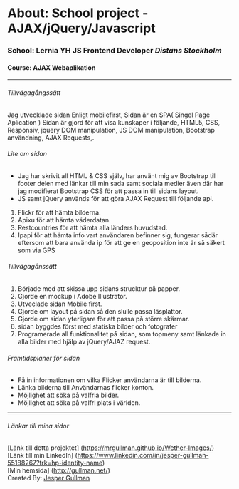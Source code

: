 # About: School project - AJAX/jQuery/Javascript

### School: Lernia YH JS Frontend Developer *Distans Stockholm*
#### Course: AJAX Webaplikation
***
###### Tillvägagångssätt
Jag utvecklade sidan Enligt mobilefirst, Sidan är en SPA( Singel Page Aplication )
Sidan är gjord för att visa kunskaper i följande, HTML5, CSS, Responsiv, jquery DOM manipulation,
JS DOM manipulation, Bootstrap användning, AJAX Requests,.

###### Lite om sidan
* Jag har skrivit all HTML & CSS själv, har använt mig av Bootstrap till footer delen med länkar till min sada samt sociala medier
  även där har jag modifierat Bootstrap CSS för att passa in till sidans layout.
* JS samt jQuery används för att göra AJAX Request till följande api.
1. Flickr för att hämta bilderna.
2. Apixu för att hämta väderdatan.
3. Restcountries för att hämta alla länders huvudstad.
4. Ipapi för att hämta info vart användaren befinner sig, 
   fungerar sådär eftersom att bara använda ip för att ge en geoposition inte är så säkert som via GPS

###### Tillvägagånssätt
1. Började med att skissa upp sidans strucktur på papper.
2. Gjorde en mockup i Adobe Illustrator.
3. Utveclade sidan Mobile first.
4. Gjorde om layout på sidan så den slulle passa läsplattor.
5. Gjorde om sidan yterligare för att passa på större skärmar.
6. sidan byggdes först med statiska bilder och fotografer
7. Programerade all funktionalitet på sidan, som topmeny samt länkade in alla bilder med hjälp av jQuery/AJAZ request.

###### Framtidsplaner för sidan
* Få in informationen om vilka Flicker användarna är till bilderna.
* Länka bilderna till Användarnas flicker konton.
* Möjlighet att söka på valfria bilder.
* Möjlighet att söka på valfri plats i världen.

***

###### Länkar till mina sidor
[Länk till detta projektet] (https://mrgullman.github.io/Wether-Images/)
[Länk till min LinkedIn] (https://www.linkedin.com/in/jesper-gullman-55188267?trk=hp-identity-name) <br>
[Min hemsida] (http://gullman.net/) <br>
Created By: [Jesper Gullman](https://github.com/MrGullman)
